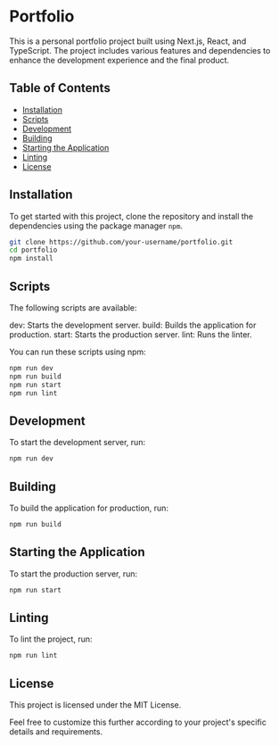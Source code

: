 # Portfolio

This is a personal portfolio project built using Next.js, React, and TypeScript. The project includes various features and dependencies to enhance the development experience and the final product.

## Table of Contents

- [Installation](#installation)
- [Scripts](#scripts)
- [Development](#development)
- [Building](#building)
- [Starting the Application](#starting-the-application)
- [Linting](#linting)
- [License](#license)

## Installation

To get started with this project, clone the repository and install the dependencies using the package manager `npm`.

```bash
git clone https://github.com/your-username/portfolio.git
cd portfolio
npm install
```

## Scripts

The following scripts are available:

dev: Starts the development server.
build: Builds the application for production.
start: Starts the production server.
lint: Runs the linter.

You can run these scripts using npm:

```bash
npm run dev
npm run build
npm run start
npm run lint
```

## Development

To start the development server, run:

```bash
npm run dev
```

## Building

To build the application for production, run:

```bash
npm run build
```

## Starting the Application

To start the production server, run:

```bash
npm run start
```

## Linting

To lint the project, run:

```bash
npm run lint
```

## License

This project is licensed under the MIT License.

Feel free to customize this further according to your project's specific details and requirements.
